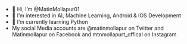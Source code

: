 - 👋 Hi, I’m @MatinMollapur01
- 👀 I’m interested in AI, Machine Learning, Android & IOS Development
- 🌱 I’m currently learning Python
- My social Media accounts are @matinmollapur on Twitter and Matinmollapur on Facebook and mtnmollapurt_offical on Instagram
